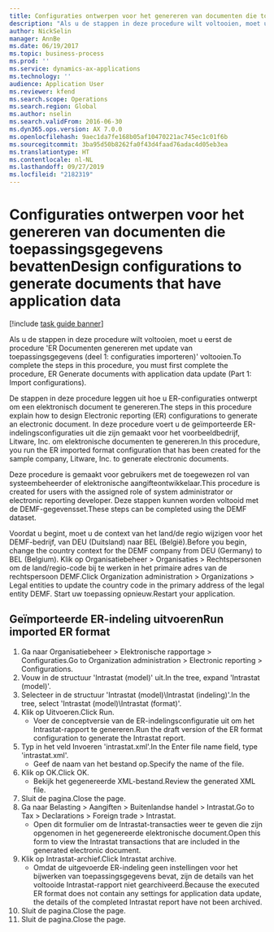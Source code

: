 ```yaml
---
title: Configuraties ontwerpen voor het genereren van documenten die toepassingsgegevens bevatten
description: "Als u de stappen in deze procedure wilt voltooien, moet u eerst de procedure 'ER Documenten genereren met update van toepassingsgegevens (deel 1: Configuraties importeren)' voltooien."
author: NickSelin
manager: AnnBe
ms.date: 06/19/2017
ms.topic: business-process
ms.prod: ''
ms.service: dynamics-ax-applications
ms.technology: ''
audience: Application User
ms.reviewer: kfend
ms.search.scope: Operations
ms.search.region: Global
ms.author: nselin
ms.search.validFrom: 2016-06-30
ms.dyn365.ops.version: AX 7.0.0
ms.openlocfilehash: 9aec1da7fe168b05af10470221ac745ec1c01f6b
ms.sourcegitcommit: 3ba95d50b8262fa0f43d4faad76adac4d05eb3ea
ms.translationtype: HT
ms.contentlocale: nl-NL
ms.lasthandoff: 09/27/2019
ms.locfileid: "2182319"
---
```

# <a name="design-configurations-to-generate-documents-that-have-application-data"></a><span data-ttu-id="a3bf6-103">Configuraties ontwerpen voor het genereren van documenten die toepassingsgegevens bevatten</span><span class="sxs-lookup"><span data-stu-id="a3bf6-103">Design configurations to generate documents that have application data</span></span>

[!include [task guide banner](../../includes/task-guide-banner.md)]

<span data-ttu-id="a3bf6-104">Als u de stappen in deze procedure wilt voltooien, moet u eerst de procedure 'ER Documenten genereren met update van toepassingsgegevens (deel 1: configuraties importeren)' voltooien.</span><span class="sxs-lookup"><span data-stu-id="a3bf6-104">To complete the steps in this procedure, you must first complete the procedure, ER Generate documents with application data update (Part 1: Import configurations).</span></span>



<span data-ttu-id="a3bf6-105">De stappen in deze procedure leggen uit hoe u ER-configuraties ontwerpt om een elektronisch document te genereren.</span><span class="sxs-lookup"><span data-stu-id="a3bf6-105">The steps in this procedure explain how to design Electronic reporting (ER) configurations to generate an electronic document.</span></span> <span data-ttu-id="a3bf6-106">In deze procedure voert u de geïmporteerde ER-indelingsconfiguraties uit die zijn gemaakt voor het voorbeeldbedrijf, Litware, Inc. om elektronische documenten te genereren.</span><span class="sxs-lookup"><span data-stu-id="a3bf6-106">In this procedure, you run the ER imported format configuration that has been created for the sample company, Litware, Inc. to generate electronic documents.</span></span>



<span data-ttu-id="a3bf6-107">Deze procedure is gemaakt voor gebruikers met de toegewezen rol van systeembeheerder of elektronische aangifteontwikkelaar.</span><span class="sxs-lookup"><span data-stu-id="a3bf6-107">This procedure is created for users with the assigned role of system administrator or electronic reporting developer.</span></span> <span data-ttu-id="a3bf6-108">Deze stappen kunnen worden voltooid met de DEMF-gegevensset.</span><span class="sxs-lookup"><span data-stu-id="a3bf6-108">These steps can be completed using the DEMF dataset.</span></span> 



<span data-ttu-id="a3bf6-109">Voordat u begint, moet u de context van het land/de regio wijzigen voor het DEMF-bedrijf, van DEU (Duitsland) naar BEL (België).</span><span class="sxs-lookup"><span data-stu-id="a3bf6-109">Before you begin, change the country context for the DEMF company from DEU (Germany) to BEL (Belgium).</span></span> <span data-ttu-id="a3bf6-110">Klik op Organisatiebeheer > Organisaties > Rechtspersonen om de land/regio-code bij te werken in het primaire adres van de rechtspersoon DEMF.</span><span class="sxs-lookup"><span data-stu-id="a3bf6-110">Click Organization administration > Organizations > Legal entities to update the country code in the primary address of the legal entity DEMF.</span></span> <span data-ttu-id="a3bf6-111">Start uw toepassing opnieuw.</span><span class="sxs-lookup"><span data-stu-id="a3bf6-111">Restart your application.</span></span>


## <a name="run-imported-er-format"></a><span data-ttu-id="a3bf6-112">Geïmporteerde ER-indeling uitvoeren</span><span class="sxs-lookup"><span data-stu-id="a3bf6-112">Run imported ER format</span></span>
1. <span data-ttu-id="a3bf6-113">Ga naar Organisatiebeheer > Elektronische rapportage > Configuraties.</span><span class="sxs-lookup"><span data-stu-id="a3bf6-113">Go to Organization administration > Electronic reporting > Configurations.</span></span>
2. <span data-ttu-id="a3bf6-114">Vouw in de structuur 'Intrastat (model)' uit.</span><span class="sxs-lookup"><span data-stu-id="a3bf6-114">In the tree, expand 'Intrastat (model)'.</span></span>
3. <span data-ttu-id="a3bf6-115">Selecteer in de structuur 'Intrastat (model)\Intrastat (indeling)'.</span><span class="sxs-lookup"><span data-stu-id="a3bf6-115">In the tree, select 'Intrastat (model)\Intrastat (format)'.</span></span>
4. <span data-ttu-id="a3bf6-116">Klik op Uitvoeren.</span><span class="sxs-lookup"><span data-stu-id="a3bf6-116">Click Run.</span></span>
    * <span data-ttu-id="a3bf6-117">Voer de conceptversie van de ER-indelingsconfiguratie uit om het Intrastat-rapport te genereren.</span><span class="sxs-lookup"><span data-stu-id="a3bf6-117">Run the draft version of the ER format configuration to generate the Intrastat report.</span></span>  
5. <span data-ttu-id="a3bf6-118">Typ in het veld Invoeren 'intrastat.xml'.</span><span class="sxs-lookup"><span data-stu-id="a3bf6-118">In the Enter file name field, type 'intrastat.xml'.</span></span>
    * <span data-ttu-id="a3bf6-119">Geef de naam van het bestand op.</span><span class="sxs-lookup"><span data-stu-id="a3bf6-119">Specify the name of the file.</span></span>  
6. <span data-ttu-id="a3bf6-120">Klik op OK.</span><span class="sxs-lookup"><span data-stu-id="a3bf6-120">Click OK.</span></span>
    * <span data-ttu-id="a3bf6-121">Bekijk het gegenereerde XML-bestand.</span><span class="sxs-lookup"><span data-stu-id="a3bf6-121">Review the generated XML file.</span></span>  
7. <span data-ttu-id="a3bf6-122">Sluit de pagina.</span><span class="sxs-lookup"><span data-stu-id="a3bf6-122">Close the page.</span></span>
8. <span data-ttu-id="a3bf6-123">Ga naar Belasting > Aangiften > Buitenlandse handel > Intrastat.</span><span class="sxs-lookup"><span data-stu-id="a3bf6-123">Go to Tax > Declarations > Foreign trade > Intrastat.</span></span>
    * <span data-ttu-id="a3bf6-124">Open dit formulier om de Intrastat-transacties weer te geven die zijn opgenomen in het gegenereerde elektronische document.</span><span class="sxs-lookup"><span data-stu-id="a3bf6-124">Open this form to view the Intrastat transactions that are included in the generated electronic document.</span></span>  
9. <span data-ttu-id="a3bf6-125">Klik op Intrastat-archief.</span><span class="sxs-lookup"><span data-stu-id="a3bf6-125">Click Intrastat archive.</span></span>
    * <span data-ttu-id="a3bf6-126">Omdat de uitgevoerde ER-indeling geen instellingen voor het bijwerken van toepassingsgegevens bevat, zijn de details van het voltooide Intrastat-rapport niet gearchiveerd.</span><span class="sxs-lookup"><span data-stu-id="a3bf6-126">Because the executed ER format does not contain any settings for application data update, the details of the completed Intrastat report have not been archived.</span></span>  
10. <span data-ttu-id="a3bf6-127">Sluit de pagina.</span><span class="sxs-lookup"><span data-stu-id="a3bf6-127">Close the page.</span></span>
11. <span data-ttu-id="a3bf6-128">Sluit de pagina.</span><span class="sxs-lookup"><span data-stu-id="a3bf6-128">Close the page.</span></span>

